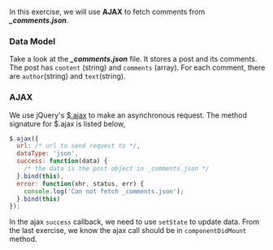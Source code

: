 In this exercise, we will use **AJAX** to fetch comments from ***_comments.json***.

### Data Model

Take a look at the ***_comments.json*** file. It stores a post and its comments. 
The post has `content` (string) and `comments` (array). For each comment, there are `author`(string) and `text`(string).

### AJAX

We use jQuery's <a href="http://api.jquery.com/jquery.ajax/" target="_blank">$.ajax</a> to make an asynchronous request. 
The method signature for $.ajax is listed below,

```js
$.ajax({
  url: /* url to send request to */,
  dataType: 'json',
  success: function(data) {
    /* the data is the post object in _comments.json */
  }.bind(this),
  error: function(xhr, status, err) {
    console.log('Can not fetch _comments.json');
  }.bind(this)
});
```

In the ajax `success` callback, we need to use `setState` to update data. From the last exercise, we know the ajax call should be 
in `componentDidMount` method. 







